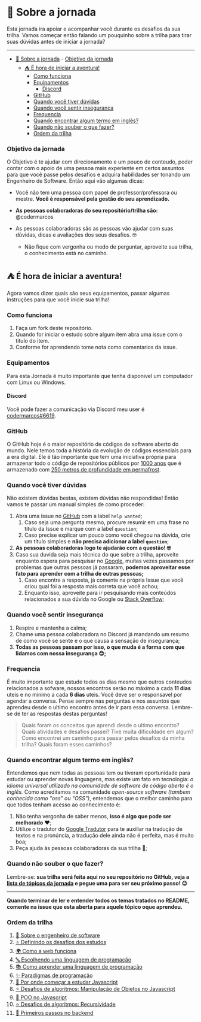 # 🌌 Sobre a jornada

Esta jornada ira apoiar e acompanhar você durante os desafios da sua trilha. Vamos começar então falando um pouquinho sobre a trilha para tirar suas dúvidas antes de iniciar a jornada?

------------------------

- [🌌 Sobre a jornada](#-sobre-a-jornada)
		- [Objetivo da jornada](#objetivo-da-jornada)
	- [⛺️ É hora de iniciar a aventura!](#️-é-hora-de-iniciar-a-aventura)
		- [Como funciona](#como-funciona)
		- [Equipamentos](#equipamentos)
			- [Discord](#discord)
		- [GitHub](#github)
		- [Quando você tiver dúvidas](#quando-você-tiver-dúvidas)
		- [Quando você sentir insegurança](#quando-você-sentir-insegurança)
		- [Frequencia](#frequencia)
		- [Quando encontrar algum termo em inglês?](#quando-encontrar-algum-termo-em-inglês)
		- [Quando não souber o que fazer?](#quando-não-souber-o-que-fazer)
		- [Ordem da trilha](#ordem-da-trilha)

### Objetivo da jornada

O Objetivo é te ajudar com direcionamento e um pouco de conteudo, poder contar com o apoio de uma pessoa mais experiente em certos assuntos para que você passe pelos desafios e adquira habilidades ser tonando um Engenheiro de Software. Então aqui vão algumas dicas:

- Você não tem uma pessoa com papel de professor/professora ou mestre. **Você é responsável pela gestão do seu aprendizado.**
- **As pessoas colaboradoras do seu repositório/trilha são:** @codermarcos

- As pessoas colaboradoras são as pessoas vão ajudar com suas dúvidas, dicas e avaliações dos seus desafios. 🤓
  - Não fique com vergonha ou medo de perguntar, aproveite sua trilha, o conhecimento está no caminho.

## ⛺️ É hora de iniciar a aventura!

Agora vamos dizer quais são seus equipamentos, passar algumas instruções para que você inicie sua trilha!

### Como funciona 

1. Faça um fork deste repositório.
2. Quando for iniciar o estudo sobre algum item abra uma issue com o titulo do item.
3. Conforme for aprendendo tome nota como comentarios da issue.

### Equipamentos

Para esta Jornada é muito importante que tenha disponivel um computador com Linux ou Windows.

#### Discord

Você pode fazer a comunicação via Discord meu user é [codermarcos#6619]().

### GitHub

O GitHub hoje é o maior repositório de códigos de software aberto do mundo. Nele temos toda a história da evolução de códigos essenciais para a era digital. Ele é tão importante que tem uma iniciativa própria para armazenar todo o código de repositórios públicos por [1000 anos](https://archiveprogram.github.com/) que é armazenado com [250 metros de profundidade em permafrost](https://archiveprogram.github.com/arctic-vault/).

### Quando você tiver dúvidas

Não existem dúvidas bestas, existem dúvidas não respondidas! Então vamos te passar um manual simples de como proceder:

1. Abra uma issue no [GitHub](https://github.com/codermarcos/jornada-engenheiro-de-software/issues/new) com a label `help wanted`;
   1. Caso seja uma pergunta mesmo, procure resumir em uma frase no título da Issue e marque com a label `question`;
   2. Caso precise explicar um pouco como você chegou na dúvida, crie um título simples e **não precisa adicionar a label `question`**;
2. **As pessoas colaboradoras logo te ajudarão com a questão! 🤓**
3. Caso sua duvida seja mais técnica do que sobre a trilha, aproveite enquanto espera para pesquisar no [Google](https://www.google.com/), muitas vezes passamos por problemas que outras pessoas já passaram, **podemos aproveitar esse fato para aprender com a trilha de outras pessoas;**
   1. Caso encontre a resposta, já comente na própria Issue que você criou qual foi a resposta mais correta que você achou;
   2. Enquanto isso, aproveite para ir pesquisando mais conteúdos relacionados a sua dúvida no Google ou [Stack Overflow](https://pt.stackoverflow.com/);

### Quando você sentir insegurança

1. Respire e mantenha a calma;
2. Chame uma pessoa colaboradora no Discord já mandando um resumo de como você se sente e o que causa a sensação de insegurança;
3. **Todas as pessoas passam por isso, o que muda é a forma com que lidamos com nossa insegurança 😊;**

### Frequencia

É muito importante que estude todos os dias mesmo que outros conteudos relacionados a sofware, nossos encontros serão no máximo a cada **11 dias** uteis e no minimo a cada **6 dias** uteis. Você deve ser o responsavel por agendar a conversa. Pense sempre nas perguntas e nos assuntos que aprendeu desde o ultimo encontro antes de ir para essa conversa. Lembre-se de ter as respostas destas perguntas!

> Quais foram os conceitos que aprendi desde o ultimo encontro?
> Quais atividades e desafios passei? Tive muita dificuldade em algum?
> Como encontrei um caminho para passar pelos desafios da minha trilha? Quais foram esses caminhos?

### Quando encontrar algum termo em inglês?

Entendemos que nem todas as pessoas tem ou tiveram oportunidade para estudar ou aprender novas linguagens, mas existe um fato em tecnologia: *o idioma universal utilizado na comunidade de software de código aberto é o inglês.* Como acreditamos na comunidade *open-source software (tambem conhecida como "oss" ou "OSS")*, entendemos que o melhor caminho para que todos tenham acesso ao conhecimento é:

1. Não tenha vergonha de saber menos, **isso é algo que pode ser melhorado** ❤️️;
2. Utilize o tradutor do [Google Tradutor](https://translate.google.com/?hl=pt-BR) para te auxiliar na tradução de textos e na pronúncia, a tradução dele ainda não é perfeita, mas é muito boa;
3. Peça ajuda às pessoas colaboradoras da sua trilha 🤗;

### Quando não souber o que fazer?

Lembre-se: **sua trilha será feita aqui no seu repositório no GitHub, veja a [lista de tópicos da jornada](https://github.com/codermarcos/jornada-engenheiro-de-software/) e pegue uma para ser seu próximo passo! 😉**

-------------

**Quando terminar de ler e entender todos os temas tratados no README, comente na issue que esta aberta para aquele tópico oque aprendeu.**

### Ordem da trilha

1. [🌠 Sobre o engenheiro de software](/sobre-o-engenheiro-de-software.md)
2. [⭐ Definindo os desafios dos estudos](/definindo-os-desafios-dos-estudos.md)
3. [🌍 Como a web funciona](/como-a-web-funciona.md)
4. [🔤 Escolhendo uma linguagem de programação](/escolhendo-uma-linguagem-de-programacao.md)
5. [📚 Como aprender uma linguagem de programação](/como-aprender-uma-linguagem-de-programacao.md)
6. [✨ Paradigmas de programação](/paradigmas-de-programacao.md)
7. [🏁 Por onde começar a estudar Javascript](/por-onde-comecar-a-estudar-javascript.md)
8. [⭐ Desafios de algoritmos: Manipulação de Objetos no Javascript](/desafios-de-algoritmos_manipulacao-de-objetos-no-javascript.md)
9. [🥚 POO no Javascript](/poo-no-javascript.md)
10. [⭐ Desafios de algoritmos: Recursividade](/desafios-de-algoritmos_recursividade.md)
11. [👣 Primeiros passos no backend](/primeiros-passos-no-backend.md)
